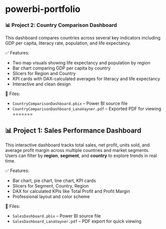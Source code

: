 # powerbi-portfolio

### 📊 Project 2: Country Comparison Dashboard

This dashboard compares countries across several key indicators including GDP per capita, literacy rate, population, and life expectancy.

✅ Features:
- Two map visuals showing life expectancy and population by region
- Bar chart comparing GDP per capita by country
- Slicers for Region and Country
- KPI cards with DAX-calculated averages for literacy and life expectancy
- Interactive and clean design

📁 Files:
- `CountryComparisonDashboard.pbix` – Power BI source file  
- `CountryComparisonDashboard_LanaVayner.pdf` – Exported PDF for viewing
=======

## 📊 Project 1: Sales Performance Dashboard

This interactive dashboard tracks total sales, net profit, units sold, and average profit margin across multiple countries and market segments.  
Users can filter by **region**, **segment**, and **country** to explore trends in real time.

✅ Features:
- Bar chart, pie chart, line chart, KPI cards
- Slicers for Segment, Country, Region
- DAX for calculated KPIs like Total Profit and Profit Margin
- Professional layout and color scheme

📁 Files:
- `SalesDashboard.pbix` – Power BI source file
- `SalesDashboard_LanaVayner.pdf` – PDF export for quick viewing

